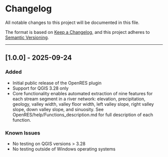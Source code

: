 # Changelog

All notable changes to this project will be documented in this file.

The format is based on [Keep a Changelog](https://keepachangelog.com),
and this project adheres to [Semantic Versioning](https://semver.org).

---

## [1.0.0] - 2025-09-24
### Added
- Initial public release of the OpenRES plugin
- Support for QGIS 3.28 only
- Core functionality enables automated extraction of nine features for each stream segment in a river network: 
elevation, precipitation, geology, valley width, valley floor width, left valley slope, right valley slope,
down valley slope, and sinuosity. See OpenRES/help/Functions_description.md for full description of each function.


### Known Issues
- No testing on QGIS versions > 3.28
- No testing outside of Windows operating systems


